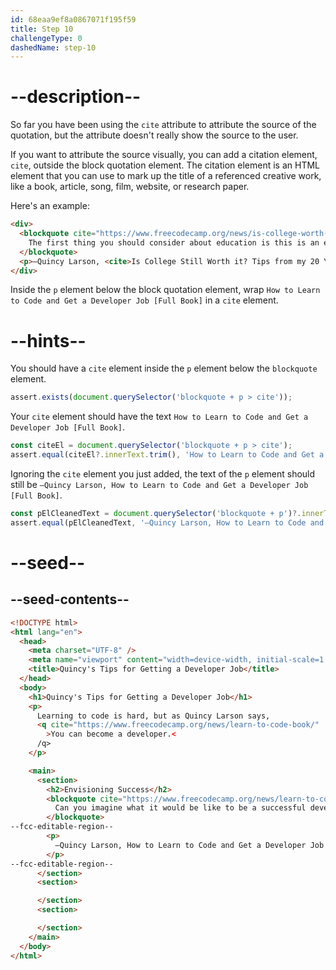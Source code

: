 ```yaml
---
id: 68eaa9ef8a0867071f195f59
title: Step 10
challengeType: 0
dashedName: step-10
---
```


# --description--

So far you have been using the `cite` attribute to attribute the source of the quotation, but the attribute doesn't really show the source to the user.

If you want to attribute the source visually, you can add a citation element, `cite`, outside the block quotation element. The citation element is an HTML element that you can use to mark up the title of a referenced creative work, like a book, article, song, film, website, or research paper.

Here's an example:

```html
<div>
  <blockquote cite="https://www.freecodecamp.org/news/is-college-worth-it/">
    The first thing you should consider about education is this is an economic decision.
  </blockquote>
  <p>—Quincy Larson, <cite>Is College Still Worth it? Tips from my 20 Years in Adult Education</cite></p>
</div>
```

Inside the `p` element below the block quotation element, wrap `How to Learn to Code and Get a Developer Job [Full Book]` in a `cite` element.

# --hints--

You should have a `cite` element inside the `p` element below the `blockquote` element.

```js
assert.exists(document.querySelector('blockquote + p > cite'));
```

Your `cite` element should have the text `How to Learn to Code and Get a Developer Job [Full Book]`.

```js
const citeEl = document.querySelector('blockquote + p > cite');
assert.equal(citeEl?.innerText.trim(), 'How to Learn to Code and Get a Developer Job [Full Book]');
```

Ignoring the `cite` element you just added, the text of the `p` element should still be `—Quincy Larson, How to Learn to Code and Get a Developer Job [Full Book]`.

```js
const pElCleanedText = document.querySelector('blockquote + p')?.innerText.trim().replaceAll(/ {2,}/g, ' ');
assert.equal(pElCleanedText, '—Quincy Larson, How to Learn to Code and Get a Developer Job [Full Book]');
```

# --seed--

## --seed-contents--

```html
<!DOCTYPE html>
<html lang="en">
  <head>
    <meta charset="UTF-8" />
    <meta name="viewport" content="width=device-width, initial-scale=1.0" />
    <title>Quincy's Tips for Getting a Developer Job</title>
  </head>
  <body>
    <h1>Quincy's Tips for Getting a Developer Job</h1>
    <p>
      Learning to code is hard, but as Quincy Larson says,
      <q cite="https://www.freecodecamp.org/news/learn-to-code-book/"
        >You can become a developer.<
      /q>
    </p>

    <main>
      <section>
        <h2>Envisioning Success</h2>
        <blockquote cite="https://www.freecodecamp.org/news/learn-to-code-book/">
          Can you imagine what it would be like to be a successful developer? To have built software systems that people rely upon?
        </blockquote>
--fcc-editable-region--
        <p>
          —Quincy Larson, How to Learn to Code and Get a Developer Job [Full Book]
        </p>
--fcc-editable-region--
      </section>
      <section>

      </section>
      <section>

      </section>
    </main>
  </body>
</html>
```
